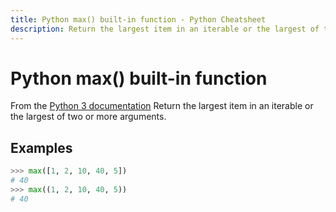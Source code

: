 ```yaml
---
title: Python max() built-in function - Python Cheatsheet
description: Return the largest item in an iterable or the largest of two or more arguments.
---
```


<base-title :title="frontmatter.title" :description="frontmatter.description">

# Python max() built-in function

</base-title>

<base-disclaimer>
  <base-disclaimer-title>
    From the <a target="_blank" href="https://docs.python.org/3/library/functions.html#max">Python 3 documentation</a>
  </base-disclaimer-title>
  <base-disclaimer-content>
   Return the largest item in an iterable or the largest of two or more arguments.
  </base-disclaimer-content>
</base-disclaimer>

## Examples

```python
>>> max([1, 2, 10, 40, 5])
# 40
>>> max((1, 2, 10, 40, 5))
# 40
```

<!-- remove this tag to start editing this page -->
<empty-section />
<!-- remove this tag to start editing this page -->
